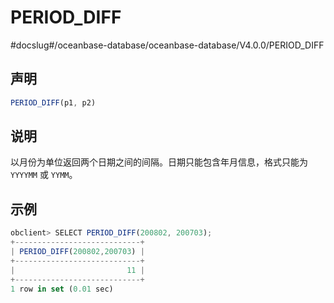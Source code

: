 PERIOD_DIFF 
================================
#docslug#/oceanbase-database/oceanbase-database/V4.0.0/PERIOD_DIFF


声明 
-----------------------

```javascript
PERIOD_DIFF(p1, p2)
```



说明 
-----------------------

以月份为单位返回两个日期之间的间隔。日期只能包含年月信息，格式只能为 `YYYYMM` 或 `YYMM`。

示例 
-----------------------

```javascript
obclient> SELECT PERIOD_DIFF(200802, 200703);
+----------------------------+
| PERIOD_DIFF(200802,200703) |
+----------------------------+
|                         11 |
+----------------------------+
1 row in set (0.01 sec)
```


